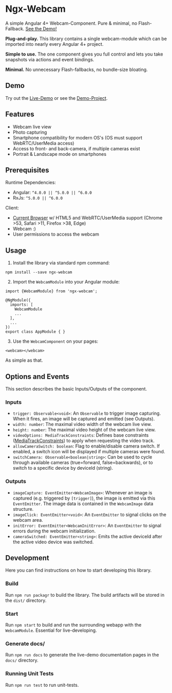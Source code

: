 # Ngx-Webcam
A simple Angular 4+ Webcam-Component. Pure &amp; minimal, no Flash-Fallback. <a href="https://basst314.github.io/ngx-webcam/?" target="_blank">See the Demo!</a>

**Plug-and-play.** This library contains a single webcam-module which can be imported into nearly every Angular 4+ project.

**Simple to use.** The one component gives you full control and lets you take snapshots via actions and event bindings.

**Minimal.** No unnecessary Flash-fallbacks, no bundle-size bloating.

## Demo
Try out the <a href="https://basst314.github.io/ngx-webcam/?" target="_blank">Live-Demo</a> or see the <a href="https://github.com/basst314/ngx-webcam-demo" target="_blank">Demo-Project</a>.

## Features
* Webcam live view
* Photo capturing
* Smartphone compatibility for modern OS's (OS must support WebRTC/UserMedia access)
* Access to front- and back-camera, if multiple cameras exist
* Portrait & Landscape mode on smartphones


## Prerequisites
Runtime Dependencies:
* Angular: `^4.0.0 || ^5.0.0 || ^6.0.0`
* RxJs: `^5.0.0 || ^6.0.0`

Client:
* [Current Browser](https://developer.mozilla.org/en-US/docs/Web/API/MediaDevices/getUserMedia#Browser_compatibility) w/ HTML5 and WebRTC/UserMedia support (Chrome >53, Safari >11, Firefox >38, Edge)
* Webcam :)
* User permissions to access the webcam

## Usage
1) Install the library via standard npm command:

`npm install --save ngx-webcam`

2) Import the `WebcamModule` into your Angular module:

```
import {WebcamModule} from 'ngx-webcam';

@NgModule({
  imports: [
    WebcamModule
    ...
  ],
  ...
})
export class AppModule { }
```

3) Use the `WebcamComponent` on your pages:

`<webcam></webcam>`

As simple as that.

## Options and Events
This section describes the basic Inputs/Outputs of the component.
### Inputs
* `trigger: Observable<void>`: An `Observable` to trigger image capturing. When it fires, an image will be captured and emitted (see Outputs).
* `width: number`: The maximal video width of the webcam live view.
* `height: number`: The maximal video height of the webcam live view.
* `videoOptions: MediaTrackConstraints`: Defines base constraints ([MediaTrackConstraints](https://developer.mozilla.org/en-US/docs/Web/API/MediaTrackConstraints)) to apply when requesting the video track.
* `allowCameraSwitch: boolean`: Flag to enable/disable camera switch. If enabled, a switch icon will be displayed if multiple cameras were found.
* `switchCamera: Observable<boolean|string>`: Can be used to cycle through available cameras (true=forward, false=backwards), or to switch to a specific device by deviceId (string).

### Outputs
* `imageCapture: EventEmitter<WebcamImage>`: Whenever an image is captured (e.g. triggered by `[trigger]`), the image is emitted via this `EventEmitter`. The image data is contained in the `WebcamImage` data structure.
* `imageClick: EventEmitter<void>`: An `EventEmitter` to signal clicks on the webcam area.
* `initError: EventEmitter<WebcamInitError>`: An `EventEmitter` to signal errors during the webcam initialization.
* `cameraSwitched: EventEmitter<string>`: Emits the active deviceId after the active video device was switched.

## Development
Here you can find instructions on how to start developing this library.

### Build
Run `npm run packagr` to build the library. The build artifacts will be stored in the `dist/` directory.

### Start
Run `npm start` to build and run the surrounding webapp with the `WebcamModule`. Essential for live-developing.

### Generate docs/
Run `npm run docs` to generate the live-demo documentation pages in the `docs/` directory.

### Running Unit Tests
Run `npm run test` to run unit-tests.
